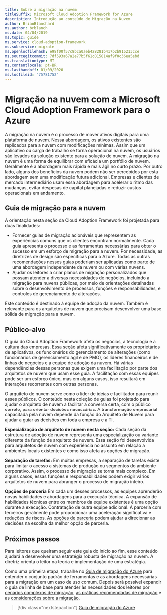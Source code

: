 ```yaml
---
title: Sobre a migração na nuvem
titleSuffix: Microsoft Cloud Adoption Framework for Azure
description: Introdução ao conteúdo de Migração na Nuvem
author: BrianBlanchard
ms.author: brblanch
ms.date: 04/04/2019
ms.topic: guide
ms.service: cloud-adoption-framework
ms.subservice: migrate
ms.openlocfilehash: e98f00f57c8bca0aeb428281b417b2b915213cce
ms.sourcegitcommit: 7df593a67a2e77b5f61c815814af9f0c36ea5ebd
ms.translationtype: MT
ms.contentlocale: pt-BR
ms.lasthandoff: 01/09/2020
ms.locfileid: "75781752"
---
```

# <a name="cloud-migration-in-the-microsoft-cloud-adoption-framework-for-azure"></a>Migração na nuvem com a Microsoft Cloud Adoption Framework para o Azure

A migração na nuvem é o processo de mover ativos digitais para uma plataforma de nuvem. Nessa abordagem, os ativos existentes são replicados para a nuvem com modificações mínimas. Assim que um aplicativo ou carga de trabalho se torna operacional na nuvem, os usuários são levados da solução existente para a solução de nuvem. A migração na nuvem é uma forma de equilibrar com eficácia um portfólio de nuvem. Geralmente é a abordagem mais rápida e mais ágil no curto prazo. Por outro lado, alguns dos benefícios da nuvem podem não ser percebidos por esta abordagem sem uma modificação futura adicional. Empresas e clientes de mercado intermediário usam essa abordagem para acelerar o ritmo das mudanças, evitar despesas de capital planejadas e reduzir custos operacionais em andamento.

## <a name="cloud-migration-guidance"></a>Guia de migração para a nuvem

A orientação nesta seção da Cloud Adoption Framework foi projetada para duas finalidades:

- Fornecer guias de migração acionáveis que representem as experiências comuns que os clientes encontram normalmente. Cada guia apresenta o processo e as ferramentas necessárias para obter o sucesso em um esforço de migração para a nuvem. Por necessidade, as diretrizes de design são específicas para o Azure. Todas as outras recomendações nesses guias poderiam ser aplicadas como parte de uma abordagem independente da nuvem ou com várias nuvens.
- Ajudar os leitores a criar planos de migração personalizados que possam atender a diversas necessidades de negócios, incluindo a migração para nuvens públicas, por meio de orientações detalhadas sobre o desenvolvimento de processos, funções e responsabilidades, e controles de gerenciamento de alterações.

Este conteúdo é destinado à equipe de adoção da nuvem. Também é relevante para os arquitetos de nuvem que precisam desenvolver uma base sólida de migração para a nuvem.

## <a name="intended-audience"></a>Público-alvo

O guia do Cloud Adoption Framework afeta os negócios, a tecnologia e a cultura das empresas. Essa seção afeta significativamente os proprietários de aplicativos, os funcionários do gerenciamento de alterações (como funcionários de gerenciamento ágil e de PMO), os líderes financeiros e de linhas de negócios e a equipe de adoção da nuvem. Há várias dependências dessas personas que exigem uma facilitação por parte dos arquitetos de nuvem que usam esse guia. A facilitação com essas equipes pode ser um esforço único, mas em alguns casos, isso resultará em interações recorrentes com outras personas.

O arquiteto de nuvem serve como o líder de ideias e facilitador para reunir esses públicos. O conteúdo nesta coleção de guias foi projetado para ajudar o arquiteto de nuvem a facilitar a conversa certa, com o público correto, para orientar decisões necessárias. A transformação empresarial capacitada pela nuvem depende da função do Arquiteto de Nuvem para ajudar a guiar as decisões em toda a empresa e a TI.

**Especialização de arquiteto de nuvem nesta seção:** Cada seção da estrutura de adoção de nuvem representa uma especialização ou variante diferente da função de arquiteto de nuvem. Essa seção foi desenvolvida para arquitetos de nuvem com experiência no assunto em relação a ambientes locais existentes e como isso afeta as opções de migração.

**Separação de tarefas:** Em muitas empresas, a separação de tarefas existe para limitar o acesso a sistemas de produção ou segmentos do ambiente corporativo. Assim, o processo de migração se torna mais complexo. Em alguns casos, essas funções e responsabilidades podem exigir vários arquitetos de nuvem para abranger o processo de migração inteiro.

**Opções de parceria** Em cada um desses processos, as equipes aprenderão novas habilidades e abordagens para a execução técnica. A expansão de habilidades técnicas entre os membros da equipe existentes é uma opção durante a execução. Contratação de outra equipe adicional. A parceria com terceiros geralmente pode proporcionar uma aceleração significativa e reduções de riscos. As [opções de parceria](./migration-considerations/assess/partnership-options.md) podem ajudar a direcionar as decisões na escolha da melhor opção de parceria.

## <a name="next-steps"></a>Próximos passos

Para leitores que queiram seguir este guia do início ao fim, esse conteúdo ajudará a desenvolver uma estratégia robusta de migração na nuvem. A diretriz orienta o leitor na teoria e implementação de uma estratégia.

Como uma primeira etapa, trabalhe no [Guia de migração do Azure](./azure-migration-guide/index.md) para entender o conjunto padrão de ferramentas e as abordagens necessárias para a migração em um caso de uso comum. Depois será possível expandir o guia de linha de base para atender às necessidades dos leitores por [cenários complexos de migração](./expanded-scope/index.md), [as práticas recomendadas de migração](./azure-best-practices/index.md) e as [considerações sobre a migração](./migration-considerations/index.md).

> [!div class="nextstepaction"]
> [Guia de migração do Azure](./azure-migration-guide/index.md)
